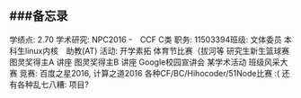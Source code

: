 ###备忘录
---
学绩点:
  2.70
学术研究:
  NPC2016 -　CCF C类
职务:
  11503394班级: 文体委员
  本科生linux内核　助教(AT)
活动:
  开学素拓
  体育节比赛（拔河等
  研究生新生篮球赛
  图灵奖得主A 讲座
  图灵奖得主B 讲座
  Google校园宣讲会
  某学术活动
  班级风采大赛
竞赛:
  百度之星2016, 计算之道2016
  各种CF/BC/Hihocoder/51Node比赛 :(
还有各种乱七八糟:
  项目?
